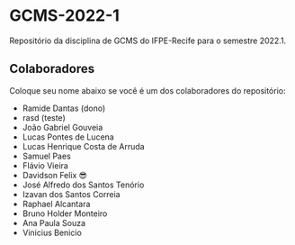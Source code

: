 # GCMS-2022-1
Repositório da disciplina de GCMS do IFPE-Recife para o semestre 2022.1.

## Colaboradores
Coloque seu nome abaixo se você é um dos colaboradores do repositório:
* Ramide Dantas (dono)
* rasd (teste)
* João Gabriel Gouveia
* Lucas Pontes de Lucena
* Lucas Henrique Costa de Arruda
* Samuel Paes
* Flávio Vieira
* Davidson Felix 😎
* José Alfredo dos Santos Tenório
* Izavan dos Santos Correia
* Raphael Alcantara
* Bruno Holder Monteiro
* Ana Paula Souza
* Vinicius Benicio
